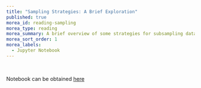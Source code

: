 ```yaml
---
title: "Sampling Strategies: A Brief Exploration" 
published: true
morea_id: reading-sampling
morea_type: reading
morea_summary: A brief overview of some strategies for subsampling data
morea_sort_order: 1
morea_labels:
  - Jupyter Notebook
---
```


<br/>

Notebook can be obtained [here](media/Similarity_hashing_projections.ipynb)

<br/>
